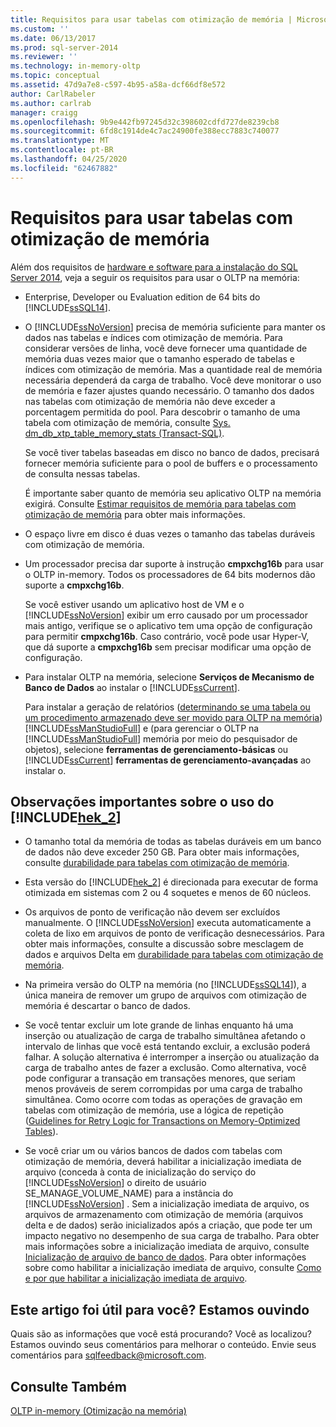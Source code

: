```yaml
---
title: Requisitos para usar tabelas com otimização de memória | Microsoft Docs
ms.custom: ''
ms.date: 06/13/2017
ms.prod: sql-server-2014
ms.reviewer: ''
ms.technology: in-memory-oltp
ms.topic: conceptual
ms.assetid: 47d9a7e8-c597-4b95-a58a-dcf66df8e572
author: CarlRabeler
ms.author: carlrab
manager: craigg
ms.openlocfilehash: 9b9e442fb97245d32c398602cdfd727de8239cb8
ms.sourcegitcommit: 6fd8c1914de4c7ac24900fe388ecc7883c740077
ms.translationtype: MT
ms.contentlocale: pt-BR
ms.lasthandoff: 04/25/2020
ms.locfileid: "62467882"
---
```

# <a name="requirements-for-using-memory-optimized-tables"></a>Requisitos para usar tabelas com otimização de memória
  Além dos requisitos de [hardware e software para a instalação do SQL Server 2014](../../sql-server/install/hardware-and-software-requirements-for-installing-sql-server.md), veja a seguir os requisitos para usar o OLTP na memória:  
  
-   Enterprise, Developer ou Evaluation edition de 64 bits do [!INCLUDE[ssSQL14](../../includes/sssql14-md.md)].  
  
-   O [!INCLUDE[ssNoVersion](../../includes/ssnoversion-md.md)] precisa de memória suficiente para manter os dados nas tabelas e índices com otimização de memória. Para considerar versões de linha, você deve fornecer uma quantidade de memória duas vezes maior que o tamanho esperado de tabelas e índices com otimização de memória. Mas a quantidade real de memória necessária dependerá da carga de trabalho. Você deve monitorar o uso de memória e fazer ajustes quando necessário. O tamanho dos dados nas tabelas com otimização de memória não deve exceder a porcentagem permitida do pool. Para descobrir o tamanho de uma tabela com otimização de memória, consulte [Sys. dm_db_xtp_table_memory_stats &#40;Transact-SQL&#41;](/sql/relational-databases/system-dynamic-management-views/sys-dm-db-xtp-table-memory-stats-transact-sql).  
  
     Se você tiver tabelas baseadas em disco no banco de dados, precisará fornecer memória suficiente para o pool de buffers e o processamento de consulta nessas tabelas.  
  
     É importante saber quanto de memória seu aplicativo OLTP na memória exigirá. Consulte [Estimar requisitos de memória para tabelas com otimização de memória](memory-optimized-tables.md) para obter mais informações.  
  
-   O espaço livre em disco é duas vezes o tamanho das tabelas duráveis com otimização de memória.  
  
-   Um processador precisa dar suporte à instrução **cmpxchg16b** para usar o OLTP in-memory. Todos os processadores de 64 bits modernos dão suporte a **cmpxchg16b**.  
  
     Se você estiver usando um aplicativo host de VM e o [!INCLUDE[ssNoVersion](../../includes/ssnoversion-md.md)] exibir um erro causado por um processador mais antigo, verifique se o aplicativo tem uma opção de configuração para permitir **cmpxchg16b**. Caso contrário, você pode usar Hyper-V, que dá suporte a **cmpxchg16b** sem precisar modificar uma opção de configuração.  
  
-   Para instalar OLTP na memória, selecione **Serviços de Mecanismo de Banco de Dados** ao instalar o [!INCLUDE[ssCurrent](../../../includes/sscurrent-md.md)].  
  
     Para instalar a geração de relatórios ([determinando se uma tabela ou um procedimento armazenado deve ser movido para OLTP na memória](determining-if-a-table-or-stored-procedure-should-be-ported-to-in-memory-oltp.md)) [!INCLUDE[ssManStudioFull](../../../includes/ssmanstudiofull-md.md)] e (para gerenciar o OLTP na [!INCLUDE[ssManStudioFull](../../../includes/ssmanstudiofull-md.md)] memória por meio do pesquisador de objetos), selecione **ferramentas de gerenciamento-básicas** ou [!INCLUDE[ssCurrent](../../../includes/sscurrent-md.md)] **ferramentas de gerenciamento-avançadas** ao instalar o.  
  
## <a name="important-notes-on-using-hek_2"></a>Observações importantes sobre o uso do [!INCLUDE[hek_2](../../../includes/hek-2-md.md)]  
  
-   O tamanho total da memória de todas as tabelas duráveis em um banco de dados não deve exceder 250 GB. Para obter mais informações, consulte [durabilidade para tabelas com otimização de memória](durability-for-memory-optimized-tables.md).  
  
-   Esta versão do [!INCLUDE[hek_2](../../../includes/hek-2-md.md)] é direcionada para executar de forma otimizada em sistemas com 2 ou 4 soquetes e menos de 60 núcleos.  
  
-   Os arquivos de ponto de verificação não devem ser excluídos manualmente. O [!INCLUDE[ssNoVersion](../../includes/ssnoversion-md.md)] executa automaticamente a coleta de lixo em arquivos de ponto de verificação desnecessários. Para obter mais informações, consulte a discussão sobre mesclagem de dados e arquivos Delta em [durabilidade para tabelas com otimização de memória](durability-for-memory-optimized-tables.md).  
  
-   Na primeira versão do OLTP na memória (no [!INCLUDE[ssSQL14](../../includes/sssql14-md.md)]), a única maneira de remover um grupo de arquivos com otimização de memória é descartar o banco de dados.  
  
-   Se você tentar excluir um lote grande de linhas enquanto há uma inserção ou atualização de carga de trabalho simultânea afetando o intervalo de linhas que você está tentando excluir, a exclusão poderá falhar. A solução alternativa é interromper a inserção ou atualização da carga de trabalho antes de fazer a exclusão. Como alternativa, você pode configurar a transação em transações menores, que seriam menos prováveis de serem corrompidas por uma carga de trabalho simultânea. Como ocorre com todas as operações de gravação em tabelas com otimização de memória, use a lógica de repetição ([Guidelines for Retry Logic for Transactions on Memory-Optimized Tables](../../database-engine/guidelines-for-retry-logic-for-transactions-on-memory-optimized-tables.md)).  
  
-   Se você criar um ou vários bancos de dados com tabelas com otimização de memória, deverá habilitar a inicialização imediata de arquivo (conceda à conta de inicialização do serviço do [!INCLUDE[ssNoVersion](../../includes/ssnoversion-md.md)] o direito de usuário SE_MANAGE_VOLUME_NAME) para a instância do [!INCLUDE[ssNoVersion](../../includes/ssnoversion-md.md)] . Sem a inicialização imediata de arquivo, os arquivos de armazenamento com otimização de memória (arquivos delta e de dados) serão inicializados após a criação, que pode ter um impacto negativo no desempenho de sua carga de trabalho. Para obter mais informações sobre a inicialização imediata de arquivo, consulte [Inicialização de arquivo de banco de dados](../databases/database-instant-file-initialization.md). Para obter informações sobre como habilitar a inicialização imediata de arquivo, consulte [Como e por que habilitar a inicialização imediata de arquivo](https://blogs.msdn.com/b/sql_pfe_blog/archive/2009/12/23/how-and-why-to-enable-instant-file-initialization.aspx).  
  
## <a name="did-this-article-help-you-were-listening"></a>Este artigo foi útil para você? Estamos ouvindo  
 Quais são as informações que você está procurando? Você as localizou? Estamos ouvindo seus comentários para melhorar o conteúdo. Envie seus comentários para [sqlfeedback@microsoft.com](mailto:sqlfeedback@microsoft.com?subject=Your%20feedback%20about%20the%20Requirements%20for%20Using%20Memory-Optimized%20Tables%20page).  
  
## <a name="see-also"></a>Consulte Também  
 [OLTP in-memory &#40;Otimização na memória&#41;](in-memory-oltp-in-memory-optimization.md)  
  
  
